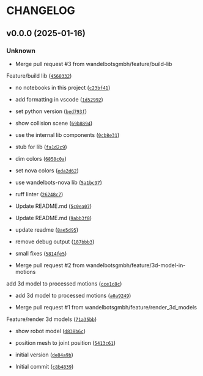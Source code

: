 # CHANGELOG


## v0.0.0 (2025-01-16)

### Unknown

* Merge pull request #3 from wandelbotsgmbh/feature/build-lib

Feature/build lib ([`4560332`](https://github.com/wandelbotsgmbh/nova-rerun-bridge/commit/45603329880ef65977b1d6f436812e5a2ad35b9b))

* no notebooks in this project ([`c23bf41`](https://github.com/wandelbotsgmbh/nova-rerun-bridge/commit/c23bf41647b6ad65900822f332b7a264bb503187))

* add formatting in vscode ([`1d52992`](https://github.com/wandelbotsgmbh/nova-rerun-bridge/commit/1d52992eac1d9bb9111efd1c8eff6ae602140119))

* set python  version ([`bed793f`](https://github.com/wandelbotsgmbh/nova-rerun-bridge/commit/bed793f22860ff2bb214c648c998d77bed97b691))

* show collision scene ([`69b8894`](https://github.com/wandelbotsgmbh/nova-rerun-bridge/commit/69b88941c92825efdf60225d7bcb8eeb2009d841))

* use the internal lib components ([`0cb8e31`](https://github.com/wandelbotsgmbh/nova-rerun-bridge/commit/0cb8e31255f3b6740f64c5ba980b031bc7216dce))

* stub for lib ([`fa1d2c9`](https://github.com/wandelbotsgmbh/nova-rerun-bridge/commit/fa1d2c976759890add04ad4c145fcfbbe8231c83))

* dim colors ([`6850c0a`](https://github.com/wandelbotsgmbh/nova-rerun-bridge/commit/6850c0a0030b42002491069cc298a22432693c53))

* set nova colors ([`eda2d62`](https://github.com/wandelbotsgmbh/nova-rerun-bridge/commit/eda2d62dce4fbeff837ddecfd2f007da474f1571))

* use wandelbots-nova lib ([`5a1bc97`](https://github.com/wandelbotsgmbh/nova-rerun-bridge/commit/5a1bc97c548eab8708004624bca1f9b1decd1445))

* ruff linter ([`26248c7`](https://github.com/wandelbotsgmbh/nova-rerun-bridge/commit/26248c7123ee2b8466f016a0f38996bd1d579b61))

* Update README.md ([`5c0ea07`](https://github.com/wandelbotsgmbh/nova-rerun-bridge/commit/5c0ea07a4c66437ae22b93d664a1324df2e93cbd))

* Update README.md ([`9abb3f8`](https://github.com/wandelbotsgmbh/nova-rerun-bridge/commit/9abb3f806cf65924d77ceaa14389e8c249e6d231))

* update readme ([`8ae5d95`](https://github.com/wandelbotsgmbh/nova-rerun-bridge/commit/8ae5d956fbe054983e54b0b2488327a0235c7b45))

* remove debug output ([`187bbb3`](https://github.com/wandelbotsgmbh/nova-rerun-bridge/commit/187bbb3ca00900a326ea8e66c351231ecb0e0fa0))

* small fixes ([`5814fe5`](https://github.com/wandelbotsgmbh/nova-rerun-bridge/commit/5814fe5293d3d58d4678019d83b22d79fdca6aaf))

* Merge pull request #2 from wandelbotsgmbh/feature/3d-model-in-motions

add 3d model to processed motions ([`cce1c8c`](https://github.com/wandelbotsgmbh/nova-rerun-bridge/commit/cce1c8c8091fd8dddccfe072ead0ac5c4f124e6a))

* add 3d model to processed motions ([`a0a9249`](https://github.com/wandelbotsgmbh/nova-rerun-bridge/commit/a0a924988b65d388fa40a1b18fefff47f64a14d3))

* Merge pull request #1 from wandelbotsgmbh/feature/render_3d_models

Feature/render 3d models ([`71a35bb`](https://github.com/wandelbotsgmbh/nova-rerun-bridge/commit/71a35bb747640ed35ee86206f402c96e6fe19c73))

* show robot model ([`d838b6c`](https://github.com/wandelbotsgmbh/nova-rerun-bridge/commit/d838b6c5cc712fc5c26f6e068ece65aa41000dfc))

* position mesh to joint position ([`5413c61`](https://github.com/wandelbotsgmbh/nova-rerun-bridge/commit/5413c6145e61a03140676299affb4a6c6b720ce9))

* initial version ([`de84a9b`](https://github.com/wandelbotsgmbh/nova-rerun-bridge/commit/de84a9b8d2552c6abdf26d0b82216805f87b488f))

* Initial commit ([`c8b4839`](https://github.com/wandelbotsgmbh/nova-rerun-bridge/commit/c8b483982c67dce9c41d0e03c3a12dcad81fa54d))
